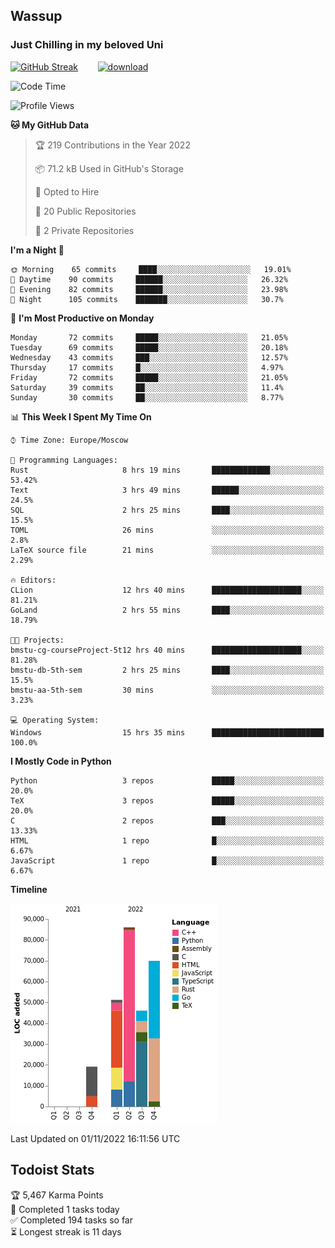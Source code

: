 ## Wassup 
### Just Chilling in my beloved Uni 

<!--
-->

[![GitHub Streak](http://github-readme-streak-stats.herokuapp.com?user=archeoss&theme=shades-of-purple&hide_border=true&date_format=j%20M%5B%20Y%5D)](https://git.io/streak-stats)&nbsp;&nbsp;&nbsp;&nbsp;&nbsp;&nbsp;&nbsp;&nbsp;[![download](https://user-images.githubusercontent.com/68448737/147796309-d8b65b1d-4dde-40d9-b03a-2b42aaa6cd43.jpeg)
](http://bmstu.ru/)

<!--START_SECTION:waka-->
![Code Time](http://img.shields.io/badge/Code%20Time-654%20hrs%2051%20mins-blue)

![Profile Views](http://img.shields.io/badge/Profile%20Views-0-blue)

**🐱 My GitHub Data** 

> 🏆 219 Contributions in the Year 2022
 > 
> 📦 71.2 kB Used in GitHub's Storage 
 > 
> 💼 Opted to Hire
 > 
> 📜 20 Public Repositories 
 > 
> 🔑 2 Private Repositories  
 > 
**I'm a Night 🦉** 

```text
🌞 Morning    65 commits     ████░░░░░░░░░░░░░░░░░░░░░   19.01% 
🌆 Daytime    90 commits     ██████░░░░░░░░░░░░░░░░░░░   26.32% 
🌃 Evening    82 commits     ██████░░░░░░░░░░░░░░░░░░░   23.98% 
🌙 Night      105 commits    ███████░░░░░░░░░░░░░░░░░░   30.7%

```
📅 **I'm Most Productive on Monday** 

```text
Monday       72 commits     █████░░░░░░░░░░░░░░░░░░░░   21.05% 
Tuesday      69 commits     █████░░░░░░░░░░░░░░░░░░░░   20.18% 
Wednesday    43 commits     ███░░░░░░░░░░░░░░░░░░░░░░   12.57% 
Thursday     17 commits     █░░░░░░░░░░░░░░░░░░░░░░░░   4.97% 
Friday       72 commits     █████░░░░░░░░░░░░░░░░░░░░   21.05% 
Saturday     39 commits     ██░░░░░░░░░░░░░░░░░░░░░░░   11.4% 
Sunday       30 commits     ██░░░░░░░░░░░░░░░░░░░░░░░   8.77%

```


📊 **This Week I Spent My Time On** 

```text
⌚︎ Time Zone: Europe/Moscow

💬 Programming Languages: 
Rust                     8 hrs 19 mins       █████████████░░░░░░░░░░░░   53.42% 
Text                     3 hrs 49 mins       ██████░░░░░░░░░░░░░░░░░░░   24.5% 
SQL                      2 hrs 25 mins       ████░░░░░░░░░░░░░░░░░░░░░   15.5% 
TOML                     26 mins             ░░░░░░░░░░░░░░░░░░░░░░░░░   2.8% 
LaTeX source file        21 mins             ░░░░░░░░░░░░░░░░░░░░░░░░░   2.29%

🔥 Editors: 
CLion                    12 hrs 40 mins      ████████████████████░░░░░   81.21% 
GoLand                   2 hrs 55 mins       ████░░░░░░░░░░░░░░░░░░░░░   18.79%

🐱‍💻 Projects: 
bmstu-cg-courseProject-5t12 hrs 40 mins      ████████████████████░░░░░   81.28% 
bmstu-db-5th-sem         2 hrs 25 mins       ████░░░░░░░░░░░░░░░░░░░░░   15.5% 
bmstu-aa-5th-sem         30 mins             ░░░░░░░░░░░░░░░░░░░░░░░░░   3.23%

💻 Operating System: 
Windows                  15 hrs 35 mins      █████████████████████████   100.0%

```

**I Mostly Code in Python** 

```text
Python                   3 repos             █████░░░░░░░░░░░░░░░░░░░░   20.0% 
TeX                      3 repos             █████░░░░░░░░░░░░░░░░░░░░   20.0% 
C                        2 repos             ███░░░░░░░░░░░░░░░░░░░░░░   13.33% 
HTML                     1 repo              █░░░░░░░░░░░░░░░░░░░░░░░░   6.67% 
JavaScript               1 repo              █░░░░░░░░░░░░░░░░░░░░░░░░   6.67%

```


**Timeline**

![Chart not found](https://raw.githubusercontent.com/archeoss/archeoss/master/charts/bar_graph.png) 


 Last Updated on 01/11/2022 16:11:56 UTC
<!--END_SECTION:waka-->

## Todoist Stats

<!-- TODO-IST:START -->
🏆  5,467 Karma Points           
🌸  Completed 1 tasks today           
✅  Completed 194 tasks so far           
⏳  Longest streak is 11 days
<!-- TODO-IST:END -->
